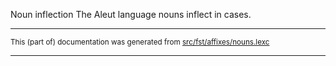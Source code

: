 Noun inflection
The Aleut language nouns inflect in cases.

* * *

<small>This (part of) documentation was generated from [src/fst/affixes/nouns.lexc](https://github.com/giellalt/lang-ale/blob/main/src/fst/affixes/nouns.lexc)</small>

---

